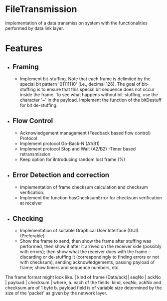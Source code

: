 # FileTransmission

Implementation of a data transmission system with the functionalities performed by data link layer.

# Features

- ## Framing
    - Implement bit-stuffing. Note that each frame is delimited by the special bit pattern '01111110' (i.e., decimal 126). The goal of bit-stuffing is to ensure that this special bit sequence does not occur inside the frame. To see what happens without bit-stuffing, use the character '~' in the payload. Implement the function of the bitDestuff for bit de-stuffing.
- ## Flow Control
    - Acknowledgement management (Feedback based flow control)
        Protocol
    - Implement protocol Go-Back-N (A1/B1)
    - Implement protocol Stop and Wait (A2/B2) -Timer based retransmission
    - Keep option for iIntroducing random lost frame (%)
- ## Error Detection and correction
    - Implementation of frame checksum calculation and checksum verification. 
    - Implement the function hasChecksumError for checksum verification at receiver
- ## Checking
  - Implementation of suitable Graphical User Interface (GUI). (Preferable)
  - Show the frame to send, then show the frame after stuffing was performed, then show it after it arrived on the receiver side (possibly with errors); then show what the receiver does with the frame – discarding or de-stuffing it (correspondingly to finding errors or not with checksum), sending acknowledgements, passing payload of frame; show timers and sequence numbers, etc.
  
The frame format might look like.
| kind of frame (Data/ack)| seqNo | ackNo | payload | checksum |
where, a. each of the fields: kind, seqNo, ackNo and checksum are of 1 byte
b. payload field is of variable size determined by the size of the 'packet' as
given by the network layer.
